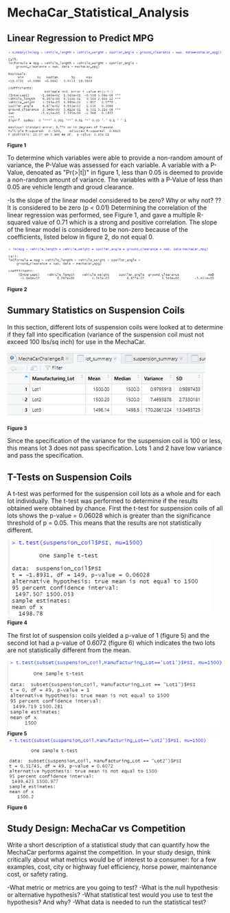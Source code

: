 # MechaCar_Statistical_Analysis


## Linear Regression to Predict MPG </br>
![linear_regression_summary](https://github.com/Paul-Lecander/MechaCar_Statistical_Analysis/blob/main/Images/linear_regression_summary.png) </br>
**<sub>Figure 1</sup></sub>** </br>


To determine which variables were able to provide a non-random amount of variance, the P-Value was assessed for each variable. A variable with a P-Value, denoated as "Pr(>|t|)" in figure 1, less than 0.05 is deemed to provide a non-random amount of variance. The variables with a P-Value of less than 0.05 are vehicle length and groud clearance.

-Is the slope of the linear model considered to be zero? Why or why not?
??It is considered to be zero (p < 0.01)
Determining the correlation of the linear regression was performed, see Figure 1, and gave a multiple R-squared value of 0.71 which is a strong and positive correlation. The slope of the linear model is considered to be non-zero because of the coefficients, listed below in figure 2, do not equal 0. </br>

![linear_regression](https://github.com/Paul-Lecander/MechaCar_Statistical_Analysis/blob/main/Images/linear_regression.png)</br>
**<sub>Figure 2</sup></sub>** </br>


## Summary Statistics on Suspension Coils

In this section, different lots of suspension coils were looked at to determine if they fall into specification (variance of the suspension coil must not exceed 100 lbs/sq inch) for use in the MechaCar. </br>

![lot_summary](https://github.com/Paul-Lecander/MechaCar_Statistical_Analysis/blob/main/Images/lot_summary.png)</br>
**<sub>Figure 3</sup></sub>** </br>

Since the specification of the variance for the suspension coil is 100 or less, this means lot 3 does not pass specification. Lots 1 and 2 have low variance and pass the specification.</br>


## T-Tests on Suspension Coils

A t-test was performed for the suspension coil lots as a whole and for each lot individually. The t-test was performed to determine if the results obtained were obtained by chance. First the t-test for suspension coils of all lots shows the p-value = 0.06028 which is greater than the significance threshold of p = 0.05. This means that the results are not statistically different.</br>

![all_lots_ttest](https://github.com/Paul-Lecander/MechaCar_Statistical_Analysis/blob/main/Images/all_lots_ttest.png)<br/>
**<sub>Figure 4</sup></sub>** </br>

The first lot of suspension coils yielded a p-value of 1 (figure 5) and the second lot had a p-value of 0.6072 (figure 6) which indicates the two lots are not statistically different from the mean. </br>

![lot1_ttest](https://github.com/Paul-Lecander/MechaCar_Statistical_Analysis/blob/main/Images/lot1_ttest.png)</br>
**<sub>Figure 5</sup></sub>** </br>
![lot2_ttest](https://github.com/Paul-Lecander/MechaCar_Statistical_Analysis/blob/main/Images/lot2_ttest.png)</br>
**<sub>Figure 6</sup></sub>** </br>




## Study Design: MechaCar vs Competition

Write a short description of a statistical study that can quantify how the MechaCar performs against the competition. 
In your study design, think critically about what metrics would be of interest to a consumer: 
for a few examples, cost, city or highway fuel efficiency, horse power, maintenance cost, or safety rating.

-What metric or metrics are you going to test?
-What is the null hypothesis or alternative hypothesis?
-What statistical test would you use to test the hypothesis? And why?
-What data is needed to run the statistical test?
